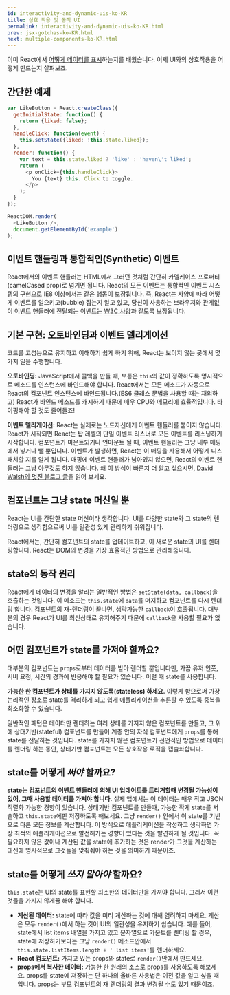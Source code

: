 ```yaml
---
id: interactivity-and-dynamic-uis-ko-KR
title: 상호 작용 및 동적 UI
permalink: interactivity-and-dynamic-uis-ko-KR.html
prev: jsx-gotchas-ko-KR.html
next: multiple-components-ko-KR.html
---
```


이미 React에서 [어떻게 데이터를 표시](/react/docs/displaying-data-ko-KR.html)하는지를 배웠습니다. 이제 UI와의 상호작용을 어떻게 만드는지 살펴보죠.

## 간단한 예제

```javascript
var LikeButton = React.createClass({
  getInitialState: function() {
    return {liked: false};
  },
  handleClick: function(event) {
    this.setState({liked: !this.state.liked});
  },
  render: function() {
    var text = this.state.liked ? 'like' : 'haven\'t liked';
    return (
      <p onClick={this.handleClick}>
        You {text} this. Click to toggle.
      </p>
    );
  }
});

ReactDOM.render(
  <LikeButton />,
  document.getElementById('example')
);
```

## 이벤트 핸들링과 통합적인(Synthetic) 이벤트

React에서의 이벤트 핸들러는 HTML에서 그러던 것처럼 간단히 카멜케이스 프로퍼티(camelCased prop)로 넘기면 됩니다. React의 모든 이벤트는 통합적인 이벤트 시스템의 구현으로 IE8 이상에서는 같은 행동이 보장됩니다. 즉, React는 사양에 따라 어떻게 이벤트를 일으키고(bubble) 잡는지 알고 있고, 당신이 사용하는 브라우저와 관계없이 이벤트 핸들러에 전달되는 이벤트는 [W3C 사양](http://www.w3.org/TR/DOM-Level-3-Events/)과 같도록 보장됩니다.

## 기본 구현: 오토바인딩과 이벤트 델리게이션
<a name="under-the-hood-autobinding-and-event-delegation"></a>

코드를 고성능으로 유지하고 이해하기 쉽게 하기 위해, React는 보이지 않는 곳에서 몇 가지 일을 수행합니다.

**오토바인딩:** JavaScript에서 콜백을 만들 때, 보통은 `this`의 값이 정확하도록 명시적으로 메소드를 인스턴스에 바인드해야 합니다. React에서는 모든 메소드가 자동으로 React의 컴포넌트 인스턴스에 바인드됩니다.(ES6 클래스 문법을 사용할 때는 재외하고) React가 바인드 메소드를 캐시하기 때문에 매우 CPU와 메모리에 효율적입니다. 타이핑해야 할 것도 줄어들죠!

**이벤트 델리게이션:** React는 실제로는 노드자신에게 이벤트 핸들러를 붙이지 않습니다. React가 시작되면 React는 탑 레벨의 단일 이벤트 리스너로 모든 이벤트를 리스닝하기 시작합니다. 컴포넌트가 마운트되거나 언마운트 될 때, 이벤트 핸들러는 그냥 내부 매핑에서 넣거나 뺄 뿐입니다. 이벤트가 발생하면, React는 이 매핑을 사용해서 어떻게 디스패치할 지를 알게 됩니다. 매핑에 이벤트 핸들러가 남아있지 않으면, React의 이벤트 핸들러는 그냥 아무것도 하지 않습니다. 왜 이 방식이 빠른지 더 알고 싶으시면, [David Walsh의 멋진 블로그 글](http://davidwalsh.name/event-delegate)을 읽어 보세요.

## 컴포넌트는 그냥 state 머신일 뿐

React는 UI를 간단한 state 머신이라 생각합니다. UI를 다양한 state와 그 state의 렌더링으로 생각함으로써 UI를 일관성 있게 관리하기 쉬워집니다.

React에서는, 간단히 컴포넌트의 state를 업데이트하고, 이 새로운 state의 UI를 렌더링합니다. React는 DOM의 변경을 가장 효율적인 방법으로 관리해줍니다.

## state의 동작 원리

React에게 데이터의 변경을 알리는 일반적인 방법은 `setState(data, callback)`을 호출하는 것입니다. 이 메소드는 `this.state`에 `data`를 머지하고 컴포넌트를 다시 렌더링 합니다. 컴포넌트의 재-렌더링이 끝나면, 생략가능한 `callback`이 호출됩니다. 대부분의 경우 React가 UI를 최신상태로 유지해주기 때문에 `callback`을 사용할 필요가 없습니다.

## 어떤 컴포넌트가 state를 가져야 할까요?

대부분의 컴포넌트는 `props`로부터 데이터를 받아 렌더할 뿐입니다만, 가끔 유저 인풋, 서버 요청, 시간의 경과에 반응해야 할 필요가 있습니다. 이럴 때 state를 사용합니다.

**가능한 한 컴포넌트가 상태를 가지지 않도록(stateless) 하세요.** 이렇게 함으로써 가장 논리적인 장소로 state를 격리하게 되고 쉽게 애플리케이션을 추론할 수 있도록 중복을 최소화할 수 있습니다.

일반적인 패턴은 데이터만 렌더하는 여러 상태를 가지지 않은 컴포넌트를 만들고, 그 위에 상태기반(stateful) 컴포넌트를 만들어 계층 안의 자식 컴포넌트에게 `props`를 통해 state를 전달하는 것입니다. state를 가지지 않은 컴포넌트가 선언적인 방법으로 데이터를 렌더링 하는 동안, 상태기반 컴포넌트는 모든 상호작용 로직을 캡슐화합니다.

## state를 어떻게 *써야* 할까요?

**state는 컴포넌트의 이벤트 핸들러에 의해 UI 업데이트를 트리거할때 변경될 가능성이 있어, 그때 사용할 데이터를 가져야 합니다.** 실제 앱에서는 이 데이터는 매우 작고 JSON 직렬화 가능한 경향이 있습니다. 상태기반 컴포넌트를 만들때, 가능한 작게 state를 서술하고 `this.state`에만 저장하도록 해보세요. 그냥 `render()` 안에서 이 state를 기반으로 다른 모든 정보를 계산합니다. 이 방식으로 애플리케이션을 작성하고 생각하면 가장 최적의 애플리케이션으로 발전해가는 경향이 있다는 것을 발견하게 될 것입니다. 꼭 필요하지 않은 값이나 계산된 값을 state에 추가하는 것은 render가 그것을 계산하는 대신에 명시적으로 그것들을 맞춰줘야 하는 것을 의미하기 때문이죠.

## state를 어떻게 *쓰지 말아야* 할까요?

`this.state`는 UI의 state를 표현할 최소한의 데이터만을 가져야 합니다. 그래서 이런 것들을 가지지 않게끔 해야 합니다.

* **계산된 데이터:** state에 따라 값을 미리 계산하는 것에 대해 염려하지 마세요. 계산은 모두 `render()`에서 하는 것이 UI의 일관성을 유지하기 쉽습니다. 예를 들어, state에서 list items 배열을 가지고 있고 문자열으로 카운트를 렌더링 할 경우, state에 저장하기보다는 그냥 `render()` 메소드안에서 `this.state.listItems.length + ' list items'`를 렌더하세요.
* **React 컴포넌트:** 가지고 있는 props와 state로 `render()`안에서 만드세요.
* **props에서 복사한 데이터:** 가능한 한 원래의 소스로 props를 사용하도록 해보세요. props를 state에 저장하는 단 하나의 올바른 사용법은 이전 값을 알고 싶을 때입니다. props는 부모 컴포넌트의 재 렌더링의 결과 변경될 수도 있기 때문이죠.
